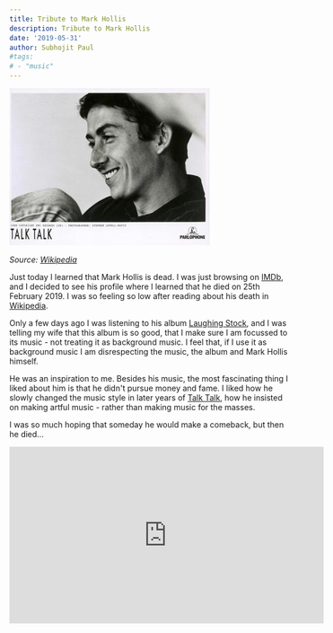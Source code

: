 ```yaml
---
title: Tribute to Mark Hollis
description: Tribute to Mark Hollis
date: '2019-05-31'
author: Subhojit Paul
#tags:
# - "music"
---
```


[![Mark Hollis](../images/mark_hollis/Mark_Hollis_1988.jpg)](../images/mark_hollis/Mark_Hollis_1988.jpg)

_Source: [Wikipedia](https://en.wikipedia.org/wiki/Mark_Hollis_(musician))_

Just today I learned that Mark Hollis is dead. I was just browsing on [IMDb](https://www.imdb.com/), and I decided to see his profile where I learned that he died on 25th February 2019. I was so feeling so low after reading about his death in [Wikipedia](https://en.wikipedia.org/wiki/Mark_Hollis_(musician)).

Only a few days ago I was listening to his album [Laughing Stock](https://en.wikipedia.org/wiki/Laughing_Stock), and I was telling my wife that this album is so good, that I make sure I am focussed to its music - not treating it as background music. I feel that, if I use it as background music I am disrespecting the music, the album and Mark Hollis himself.

He was an inspiration to me. Besides his music, the most fascinating thing I liked about him is that he didn't pursue money and fame. I liked how he slowly changed the music style in later years of [Talk Talk](https://en.wikipedia.org/wiki/Talk_Talk), how he insisted on making artful music - rather than making music for the masses.

I was so much hoping that someday he would make a comeback, but then he died...

<iframe width="560" height="315" src="https://www.youtube.com/embed/gdAB4ZD98zM" frameborder="0" allow="autoplay; encrypted-media" allowfullscreen></iframe>
